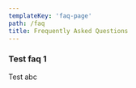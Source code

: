 ```yaml
---
templateKey: 'faq-page'
path: /faq
title: Frequently Asked Questions
---
```

### Test faq 1
Test abc